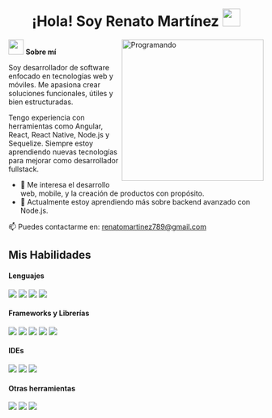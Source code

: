 <h1 align="center">¡Hola! Soy Renato Martínez <img src="https://media.giphy.com/media/hvRJCLFzcasrR4ia7z/giphy.gif" width="35"></h1>

<img align="right" width="280px" alt="Programando" src="https://media.giphy.com/media/L8K62iTDkzGX6/giphy.gif" />

<img src="https://media.giphy.com/media/ObNTw8Uzwy6KQ/giphy.gif" width="30px">&nbsp;<strong>Sobre mí</strong>

Soy desarrollador de software enfocado en tecnologías web y móviles. Me apasiona crear soluciones funcionales, útiles y bien estructuradas.

Tengo experiencia con herramientas como Angular, React, React Native, Node.js y Sequelize. Siempre estoy aprendiendo nuevas tecnologías para mejorar como desarrollador fullstack.

<ul>
  <li>🚀 Me interesa el desarrollo web, mobile, y la creación de productos con propósito.</li>
  <li>🌱 Actualmente estoy aprendiendo más sobre backend avanzado con Node.js.</li>
</ul>

📫 Puedes contactarme en: <a href="mailto:renatomartinez789@gmail.com">renatomartinez789@gmail.com</a>

## Mis Habilidades

<h4> Lenguajes </h4>
<span> 
  <img src="https://img.shields.io/badge/HTML5-E34F26?style=for-the-badge&logo=html5&logoColor=white">
  <img src="https://img.shields.io/badge/CSS3-1572B6?style=for-the-badge&logo=css3&logoColor=white">
  <img src="https://img.shields.io/badge/JavaScript-F7DF1E?style=for-the-badge&logo=javascript&logoColor=black">
  <img src="https://img.shields.io/badge/TypeScript-3178C6?style=for-the-badge&logo=typescript&logoColor=white">
   
</span>

<h4> Frameworks y Librerías </h4>
<span>
  <img src="https://img.shields.io/badge/Angular-DD0031?style=for-the-badge&logo=angular&logoColor=white">
  <img src="https://img.shields.io/badge/React-20232A?style=for-the-badge&logo=react&logoColor=61DAFB">
  <img src="https://img.shields.io/badge/React_Native-20232A?style=for-the-badge&logo=react&logoColor=61DAFB">
  <img src="https://img.shields.io/badge/Node.js-339933?style=for-the-badge&logo=nodedotjs&logoColor=white">
  <img src="https://img.shields.io/badge/Tailwind_CSS-06B6D4?style=for-the-badge&logo=tailwindcss&logoColor=white">
</span>

<h4> IDEs </h4>
<span>
  <img src="https://img.shields.io/badge/Visual_Studio_Code-0078D4?style=for-the-badge&logo=visual%20studio%20code&logoColor=white">
  <img src="https://img.shields.io/badge/Atom-66595C?style=for-the-badge&logo=atom&logoColor=white">
  <img src="https://img.shields.io/badge/PyCharm-000000?style=for-the-badge&logo=pycharm&logoColor=white">
</span>


<h4> Otras herramientas </h4>
<span>
  <img src="https://img.shields.io/badge/Git-F05032?style=for-the-badge&logo=git&logoColor=white">
  <img src="https://img.shields.io/badge/GitHub-181717?style=for-the-badge&logo=github&logoColor=white">
  <img src="https://img.shields.io/badge/Sequelize-52B0E7?style=for-the-badge&logo=sequelize&logoColor=white">
</span>


